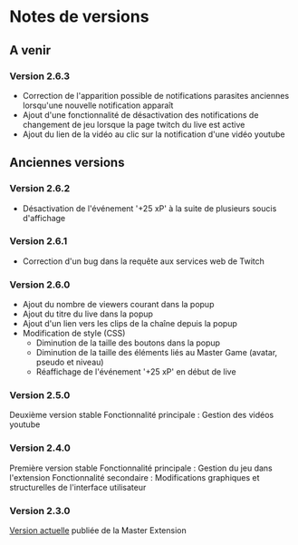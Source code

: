 # Notes de versions

## A venir 

### Version 2.6.3

* Correction de l'apparition possible de notifications parasites anciennes lorsqu'une nouvelle notification apparaît
* Ajout d'une fonctionnalité de désactivation des notifications de changement de jeu lorsque la page twitch du live est active
* Ajout du lien de la vidéo au clic sur la notification d'une vidéo youtube

## Anciennes versions

### Version 2.6.2

* Désactivation de l'événement '+25 xP' à la suite de plusieurs soucis d'affichage

### Version 2.6.1
 
* Correction d'un bug dans la requête aux services web de Twitch

### Version 2.6.0 

* Ajout du nombre de viewers courant dans la popup
* Ajout du titre du live dans la popup
* Ajout d'un lien vers les clips de la chaîne depuis la popup
* Modification de style (CSS)
    * Diminution de la taille des boutons dans la popup
    * Diminution de la taille des éléments liés au Master Game (avatar, pseudo et niveau)
    * Réaffichage de l'événement '+25 xP' en début de live
    
### Version 2.5.0

Deuxième version stable
Fonctionnalité principale :  Gestion des vidéos youtube

### Version 2.4.0

Première version stable
Fonctionnalité principale : Gestion du jeu dans l'extension
Fonctionnalité secondaire : Modifications graphiques et structurelles de l'interface utilisateur

### Version 2.3.0

[Version actuelle](https://chrome.google.com/webstore/detail/master-snakou/lcjhokogmfjbhdfnhpgpamfpjjgckejn?hl=fr) publiée de la Master Extension 
